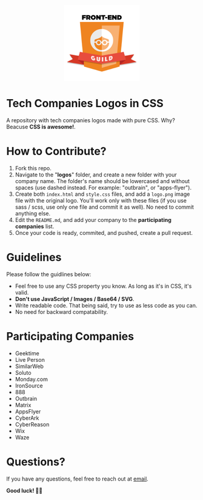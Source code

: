 <p align="center">
  <img src="./assets/guild.png" height=200 />
</p>

# Tech Companies Logos in CSS
A repository with tech companies logos made with pure CSS. Why? Beacuse **CSS is awesome!**.

# How to Contribute?

1. Fork this repo.
2. Navigate to the "**logos**" folder, and create a new folder with your company name. The folder's name should be lowercased and without spaces (use dashed instead. For example: "outbrain", or "apps-flyer").
3. Create both `index.html` and `style.css` files, and add a `logo.png` image file with the original logo. You'll work only with these files (if you use sass / scss, use only one file and commit it as well). No need to commit anything else.
4. Edit the `README.md`, and add your company to the **participating companies** list.
5. Once your code is ready, commited, and pushed, create a pull request.

# Guidelines

Please follow the guidlines below:

- Feel free to use any CSS property you know. As long as it's in CSS, it's valid.
- **Don't use JavaScript / Images / Base64 / SVG**.
- Write readable code. That being said, try to use as less code as you can.
- No need for backward compatability.

# Participating Companies

- Geektime
- Live Person
- SimilarWeb
- Soluto
- Monday.com
- IronSource
- 888
- Outbrain
- Matrix
- AppsFlyer
- CyberArk
- CyberReason
- Wix
- Waze

# Questions?
[1]: mailto:FrontEndGuild@outbrain.com "FrontEndGuild@outbrain.com"
If you have any questions, feel free to reach out at [email][1].

**Good luck! 🤘🏻**
